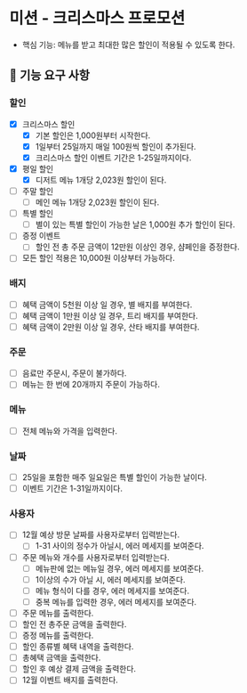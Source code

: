 # 미션 - 크리스마스 프로모션

- 핵심 기능: 메뉴를 받고 최대한 많은 할인이 적용될 수 있도록 한다.

## 🚀 기능 요구 사항

### 할인

- [x] 크리스마스 할인
  - [x] 기본 할인은 1,000원부터 시작한다.
  - [x] 1일부터 25일까지 매일 100원씩 할인이 추가된다.
  - [x] 크리스마스 할인 이벤트 기간은 1-25일까지이다.
- [x] 평일 할인
  - [x] 디저트 메뉴 1개당 2,023원 할인이 된다.
- [ ] 주말 할인
  - [ ] 메인 메뉴 1개당 2,023원 할인이 된다.
- [ ] 특별 할인
  - [ ] 별이 있는 특별 할인이 가능한 날은 1,000원 추가 할인이 된다.
- [ ] 증정 이벤트
  - [ ] 할인 전 총 주문 금액이 12만원 이상인 경우, 샴페인을 증정한다.
- [ ] 모든 할인 적용은 10,000원 이상부터 가능하다.

### 배지

- [ ] 혜택 금액이 5천원 이상 일 경우, 별 배지를 부여한다.
- [ ] 혜택 금액이 1만원 이상 일 경우, 트리 배지를 부여한다.
- [ ] 혜택 금액이 2만원 이상 일 경우, 산타 배지를 부여한다.

### 주문

- [ ] 음료만 주문시, 주문이 불가하다.
- [ ] 메뉴는 한 번에 20개까지 주문이 가능하다.

### 메뉴

- [ ] 전체 메뉴와 가격을 입력한다.

### 날짜

- [ ] 25일을 포함한 매주 일요일은 특별 할인이 가능한 날이다.
- [ ] 이벤트 기간은 1-31일까지이다.

### 사용자

- [ ] 12월 예상 방문 날짜를 사용자로부터 입력받는다.
  - [ ] 1-31 사이의 정수가 아닐시, 에러 메세지를 보여준다.
- [ ] 주문 메뉴와 개수를 사용자로부터 입력받는다.
  - [ ] 메뉴판에 없는 메뉴일 경우, 에러 메세지를 보여준다.
  - [ ] 1이상의 수가 아닐 시, 에러 메세지를 보여준다.
  - [ ] 메뉴 형식이 다를 경우, 에러 메세지를 보여준다.
  - [ ] 중복 메뉴를 입력한 경우, 에러 메세지를 보여준다.
- [ ] 주문 메뉴를 출력한다.
- [ ] 할인 전 총주문 금액을 출력한다.
- [ ] 증정 메뉴를 출력한다.
- [ ] 할인 종류별 혜택 내역을 출력한다.
- [ ] 총혜택 금액을 출력한다.
- [ ] 할인 후 예상 결제 금액을 출력한다.
- [ ] 12월 이벤트 배지를 출력한다.
